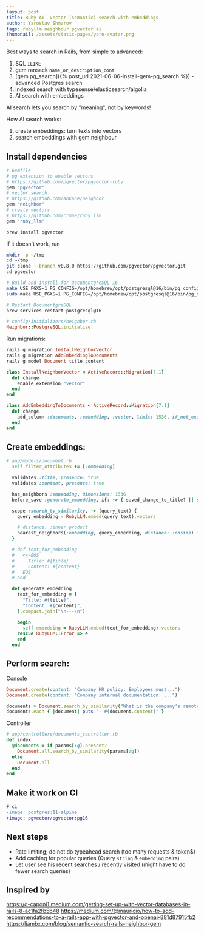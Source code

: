 ```yaml
---
layout: post
title: Ruby AI. Vector (semantic) search with embeddings
author: Yaroslav Shmarov
tags: rubyllm neighbour pgvector ai
thumbnail: /assets/static-pages/yaro-avatar.png
---
```


Best ways to search in Rails, from simple to advanced:

1. SQL `ILIKE`
2. gem ransack `name_or_description_cont`
3. [gem pg_search]({% post_url 2021-06-06-install-gem-pg_search %}) - advanced Postgres search
4. indexed search with typesense/elasticsearch/algolia
5. AI search with embeddings

AI search lets you search by "meaning", not by keywords!

How AI search works:

1. create embeddings: turn texts into vectors
2. search embeddings with gem neighbour

## Install dependencies

```ruby
# Gemfile
# pg extension to enable vectors
# https://github.com/pgvector/pgvector-ruby
gem "pgvector"
# vector search
# https://github.com/ankane/neighbor
gem "neighbor"
# create vectors
# https://github.com/crmne/ruby_llm
gem "ruby_llm"
```

```sh
brew install pgvector
```

If it doesn't work, run

```sh
mkdir -p ~/tmp
cd ~/tmp
git clone --branch v0.8.0 https://github.com/pgvector/pgvector.git
cd pgvector

# Build and install for DocumentgreSQL 16
make USE_PGXS=1 PG_CONFIG=/opt/homebrew/opt/postgresql@16/bin/pg_config
sudo make USE_PGXS=1 PG_CONFIG=/opt/homebrew/opt/postgresql@16/bin/pg_config install

# Restart DocumentgreSQL
brew services restart postgresql@16
```

```ruby
# config/initializers/neighbor.rb
Neighbor::PostgreSQL.initialize!
```

Run migrations:

```ruby
rails g migration InstallNeighborVector
rails g migration AddEmbeddingToDocuments
rails g model Document title content
```

```ruby
class InstallNeighborVector < ActiveRecord::Migration[7.1]
  def change
    enable_extension "vector"
  end
end
```

```ruby
class AddEmbeddingToDocuments < ActiveRecord::Migration[7.1]
  def change
    add_column :documents, :embedding, :vector, limit: 1536, if_not_exists: true
  end
end
```

## Create embeddings:

```ruby
# app/models/document.rb
  self.filter_attributes += [:embedding]

  validates :title, presence: true
  validates :content, presence: true

  has_neighbors :embedding, dimensions: 1536
  before_save :generate_embedding, if: -> { saved_change_to_title? || saved_change_to_content? }

  scope :search_by_similarity, -> (query_text) {
    query_embedding = RubyLLM.embed(query_text).vectors

    # distance: :inner_product
    nearest_neighbors(:embedding, query_embedding, distance: :cosine).first(5)
  }

  # def text_for_embedding
  #   <<~EOS
  #     Title: #{title}
  #     Content: #{content}
  #   EOS
  # end

  def generate_embedding
    text_for_embedding = [
      "Title: #{title}",
      "Content: #{content}",
    ].compact.join("\n---\n")

    begin
      self.embedding = RubyLLM.embed(text_for_embedding).vectors
    rescue RubyLLM::Error => e
    end
  end
```

## Perform search:

Console

```ruby
Document.create(content: "Company HR policy: Employees must...")
Document.create(content: "Company internal documentation: ...")

documents = Document.search_by_similarity("What is the company's remote work policy?")
documents.each { |document| puts "- #{document.content}" }
```

Controller

```ruby
# app/controllers/documents_controller.rb
def index
  @documents = if params[:q].present?
    Document.all.search_by_similarity(params[:q])
  else
    Document.all
  end
end
```

## Make it work on CI

```diff
# ci
-image: postgres:11-alpine
+image: pgvector/pgvector:pg16
```

## Next steps

- Rate limiting; do not do typeahead search (too many requests & token$)
- Add caching for popular queries (Query `string` & `embedding` pairs)
- Let user see his recent searches / recently visited (might have to do fewer search queries)

## Inspired by

https://d-caponi1.medium.com/getting-set-up-with-vector-databases-in-rails-8-ac1fa2fb5b48
https://medium.com/@mauricio/how-to-add-recommendations-to-a-rails-app-with-pgvector-and-openai-881d87915fb2
https://liambx.com/blog/semantic-search-rails-neighbor-gem
